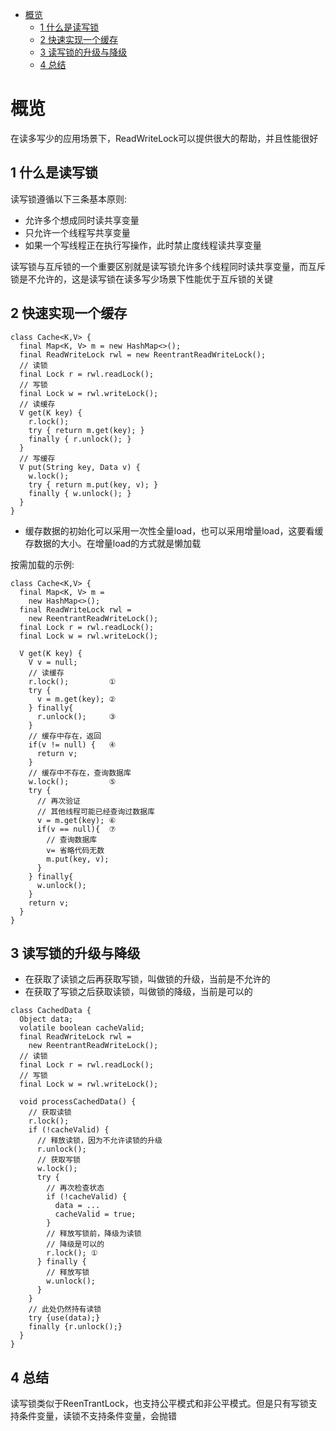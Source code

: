 <!-- TOC -->

- [概览](#概览)
    - [1 什么是读写锁](#1-什么是读写锁)
    - [2 快速实现一个缓存](#2-快速实现一个缓存)
    - [3 读写锁的升级与降级](#3-读写锁的升级与降级)
    - [4 总结](#4-总结)

<!-- /TOC -->

# 概览

在读多写少的应用场景下，ReadWriteLock可以提供很大的帮助，并且性能很好

## 1 什么是读写锁

读写锁遵循以下三条基本原则:

* 允许多个想成同时读共享变量
* 只允许一个线程写共享变量
* 如果一个写线程正在执行写操作，此时禁止度线程读共享变量

读写锁与互斥锁的一个重要区别就是读写锁允许多个线程同时读共享变量，而互斥锁是不允许的，这是读写锁在读多写少场景下性能优于互斥锁的关键

## 2 快速实现一个缓存

```
class Cache<K,V> {
  final Map<K, V> m = new HashMap<>();
  final ReadWriteLock rwl = new ReentrantReadWriteLock();
  // 读锁
  final Lock r = rwl.readLock();
  // 写锁
  final Lock w = rwl.writeLock();
  // 读缓存
  V get(K key) {
    r.lock();
    try { return m.get(key); }
    finally { r.unlock(); }
  }
  // 写缓存
  V put(String key, Data v) {
    w.lock();
    try { return m.put(key, v); }
    finally { w.unlock(); }
  }
}
```

* 缓存数据的初始化可以采用一次性全量load，也可以采用增量load，这要看缓存数据的大小。在增量load的方式就是懒加载

按需加载的示例:

```
class Cache<K,V> {
  final Map<K, V> m =
    new HashMap<>();
  final ReadWriteLock rwl = 
    new ReentrantReadWriteLock();
  final Lock r = rwl.readLock();
  final Lock w = rwl.writeLock();
 
  V get(K key) {
    V v = null;
    // 读缓存
    r.lock();         ①
    try {
      v = m.get(key); ②
    } finally{
      r.unlock();     ③
    }
    // 缓存中存在，返回
    if(v != null) {   ④
      return v;
    }  
    // 缓存中不存在，查询数据库
    w.lock();         ⑤
    try {
      // 再次验证
      // 其他线程可能已经查询过数据库
      v = m.get(key); ⑥
      if(v == null){  ⑦
        // 查询数据库
        v= 省略代码无数
        m.put(key, v);
      }
    } finally{
      w.unlock();
    }
    return v; 
  }
}
```

## 3 读写锁的升级与降级

* 在获取了读锁之后再获取写锁，叫做锁的升级，当前是不允许的
* 在获取了写锁之后获取读锁，叫做锁的降级，当前是可以的

```
class CachedData {
  Object data;
  volatile boolean cacheValid;
  final ReadWriteLock rwl =
    new ReentrantReadWriteLock();
  // 读锁  
  final Lock r = rwl.readLock();
  // 写锁
  final Lock w = rwl.writeLock();
  
  void processCachedData() {
    // 获取读锁
    r.lock();
    if (!cacheValid) {
      // 释放读锁，因为不允许读锁的升级
      r.unlock();
      // 获取写锁
      w.lock();
      try {
        // 再次检查状态  
        if (!cacheValid) {
          data = ...
          cacheValid = true;
        }
        // 释放写锁前，降级为读锁
        // 降级是可以的
        r.lock(); ①
      } finally {
        // 释放写锁
        w.unlock(); 
      }
    }
    // 此处仍然持有读锁
    try {use(data);} 
    finally {r.unlock();}
  }
}
```

## 4 总结

读写锁类似于ReenTrantLock，也支持公平模式和非公平模式。但是只有写锁支持条件变量，读锁不支持条件变量，会抛错